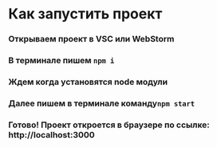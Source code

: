 # Как запустить проект
### Открываем проект в VSC или WebStorm
### В терминале пишем `npm i`
### Ждем когда установятся node модули
### Далее пишем в терминале команду`npm start`
### Готово! Проект откроется в браузере по ссылке: http://localhost:3000
